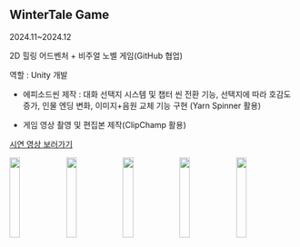 ## WinterTale Game

2024.11~2024.12

2D 힐링 어드벤처 + 비주얼 노벨 게임(GitHub 협업)

역할 : Unity 개발
    
- 에피소드씬 제작 : 대화 선택지 시스템 및 챕터 씬 전환 기능, 선택지에 따라 호감도 증가, 인물 엔딩 변화, 이미지+음원 교체 기능 구현 (Yarn Spinner 활용)
    
- 게임 영상 촬영 및 편집본 제작(ClipChamp 활용)

[시연 영상 보러가기](https://youtu.be/_JOBmKv9mYY)

<p align="left">
  <a href="https://github.com/user-attachments/assets/bdc50114-df90-432a-9484-d0ed4eed3bed"><img src="https://github.com/user-attachments/assets/bdc50114-df90-432a-9484-d0ed4eed3bed" width="19%" /></a>
  <a href="https://github.com/user-attachments/assets/893abd62-6bdd-4b72-875c-31f2aebefca9"><img src="https://github.com/user-attachments/assets/893abd62-6bdd-4b72-875c-31f2aebefca9" width="19%" /></a>
  <a href="https://github.com/user-attachments/assets/8c0a231c-cbb2-47db-b2dc-e29158fad56a"><img src="https://github.com/user-attachments/assets/8c0a231c-cbb2-47db-b2dc-e29158fad56a" width="19%" /></a>
  <a href="https://github.com/user-attachments/assets/bfd66625-b44e-4aec-9c62-b18f596ea5e4"><img src="https://github.com/user-attachments/assets/bfd66625-b44e-4aec-9c62-b18f596ea5e4" width="19%" /></a>
  <a href="https://github.com/user-attachments/assets/c1b93ce9-d18d-4cf5-a168-063d6463d870"><img src="https://github.com/user-attachments/assets/c1b93ce9-d18d-4cf5-a168-063d6463d870" width="19%" /></a>
</p>

